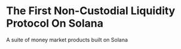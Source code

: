 # The First Non-Custodial Liquidity Protocol On Solana

A suite of money market products built on Solana
